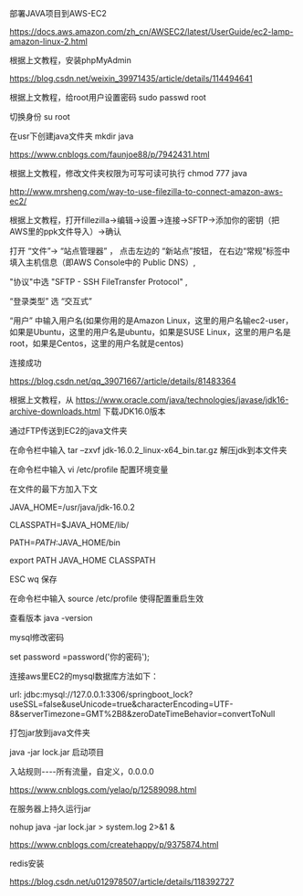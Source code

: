 部署JAVA项目到AWS-EC2

https://docs.aws.amazon.com/zh_cn/AWSEC2/latest/UserGuide/ec2-lamp-amazon-linux-2.html

根据上文教程，安装phpMyAdmin

https://blog.csdn.net/weixin_39971435/article/details/114494641

根据上文教程，给root用户设置密码 sudo passwd root

切换身份 su root

在usr下创建java文件夹 mkdir java

https://www.cnblogs.com/faunjoe88/p/7942431.html

根据上文教程，修改文件夹权限为可写可读可执行 chmod 777 java

http://www.mrsheng.com/way-to-use-filezilla-to-connect-amazon-aws-ec2/

根据上文教程，打开fillezilla->编辑->设置->连接->SFTP->添加你的密钥（把AWS里的ppk文件导入）->确认

打开 “文件”-> “站点管理器” ， 点击左边的 “新站点”按钮， 在右边“常规”标签中 填入主机信息（即AWS Console中的 Public DNS）,

"协议"中选 "SFTP - SSH FileTransfer Protocol" ,

“登录类型” 选 “交互式”

“用户” 中输入用户名(如果你用的是Amazon Linux，这里的用户名输ec2-user，如果是Ubuntu，这里的用户名是ubuntu，如果是SUSE Linux，这里的用户名是root，如果是Centos，这里的用户名就是centos)

连接成功

https://blog.csdn.net/qq_39071667/article/details/81483364

根据上文教程，从 https://www.oracle.com/java/technologies/javase/jdk16-archive-downloads.html 下载JDK16.0版本

通过FTP传送到EC2的java文件夹

在命令栏中输入 tar –zxvf jdk-16.0.2_linux-x64_bin.tar.gz 解压jdk到本文件夹

在命令栏中输入 vi /etc/profile 配置环境变量

在文件的最下方加入下文

JAVA_HOME=/usr/java/jdk-16.0.2

CLASSPATH=$JAVA_HOME/lib/

PATH=$PATH:$JAVA_HOME/bin

export PATH JAVA_HOME CLASSPATH

ESC wq 保存

在命令栏中输入 source /etc/profile 使得配置重启生效

查看版本 java -version


mysql修改密码

set password =password('你的密码');

连接aws里EC2的mysql数据库方法如下：

url: jdbc:mysql://127.0.0.1:3306/springboot_lock?useSSL=false&useUnicode=true&characterEncoding=UTF-8&serverTimezone=GMT%2B8&zeroDateTimeBehavior=convertToNull

打包jar放到java文件夹

java -jar lock.jar 启动项目

入站规则----所有流量，自定义，0.0.0.0

https://www.cnblogs.com/yelao/p/12589098.html

在服务器上持久运行jar

nohup java -jar lock.jar > system.log 2>&1 &

https://www.cnblogs.com/createhappy/p/9375874.html

redis安装

https://blog.csdn.net/u012978507/article/details/118392727
